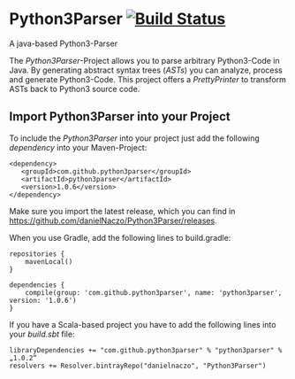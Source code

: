 # Python3Parser [![Build Status](https://travis-ci.org/danielNaczo/Python3Parser.svg?branch=master)](https://travis-ci.org/danielNaczo/Python3Parser)
A java-based Python3-Parser

The *Python3Parser*-Project allows you to parse arbitrary Python3-Code in Java. By generating abstract syntax trees (*ASTs*)
you can analyze, process and generate Python3-Code. This project offers a *PrettyPrinter* to transform ASTs back to
Python3 source code. 


## Import Python3Parser into your Project
To include the *Python3Parser* into your project just add the following *dependency* into your Maven-Project:

```
<dependency>
   <groupId>com.github.python3parser</groupId>
   <artifactId>python3parser</artifactId>
   <version>1.0.6</version>
</dependency>
```

Make sure you import the latest release, which you can find in https://github.com/danielNaczo/Python3Parser/releases.

When you use Gradle, add the following lines to build.gradle:

```
repositories {
    mavenLocal()
}

dependencies {
    compile(group: 'com.github.python3parser', name: 'python3parser', version: '1.0.6')
}
```

If you have a Scala-based project you have to add the following lines into your *build.sbt* file:

```
libraryDependencies += "com.github.python3parser" % "python3parser" % „1.0.2“
resolvers += Resolver.bintrayRepo("danielnaczo", "Python3Parser")
